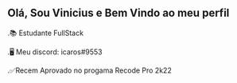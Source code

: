 ## Olá, Sou Vinicius e  Bem Vindo ao meu perfil


.📚 Estudante  FullStack

.🖥 Meu discord: icaros#9553

.✅Recem Aprovado no progama Recode Pro 2k22

